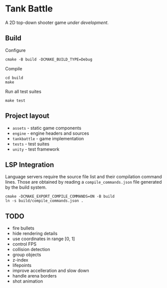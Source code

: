 # Tank Battle

A 2D top-down shooter game _under development_.

## Build

Configure 
```shell
cmake -B build -DCMAKE_BUILD_TYPE=Debug 
```

Compile
```shell
cd build
make 
```

Run all test suites
```shell
make test
```


## Project layout 

* `assets`      - static game components
* `engine`      - engine headers and sources
* `tankbattle`  - game implementation
* `tests`       - test suites
* `unity`       - test framework


## LSP Integration

Language servers require the source file list and their compilation command lines.
Those are obtained by reading a `compile_commands.json` file generated by the build system.

```shell
cmake -DCMAKE_EXPORT_COMPILE_COMMANDS=ON -B build
ln -s build/compile_commands.json .
```


## TODO
* fire bullets
* hide rendering details
* use coordinates in range [0, 1]
* control FPS
* collision detection
* group objects
* z-index
* lifepoints
* improve accelleration and slow down
* handle arena borders
* shot animation
